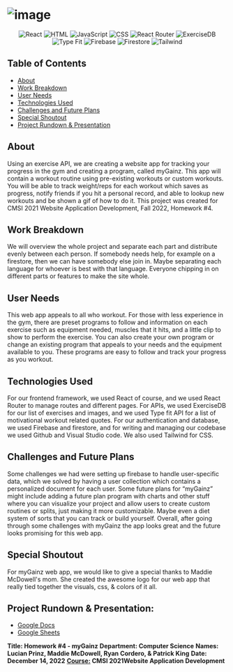 # ![image](https://github.com/patrickgking03/cmsi2021-myGainz/blob/main/mygainz/src/logo.png?raw=true)

<div align="center">
  
  ![React](https://img.shields.io/badge/-React-blue?logo=react&logoColor=darkgrey&style=flat)
  ![HTML](https://img.shields.io/badge/-HTML-brightorange?logo=html&logoColor=white&style=flat)
  ![JavaScript](https://img.shields.io/badge/-JavaScript-yellow?logo=javascript&logoColor=grey&style=flat)
  ![CSS](https://img.shields.io/badge/-CSS-lightblue?logo=css&logoColor=lightblue&style=flat)
  ![React Router](https://img.shields.io/badge/-React%20Router-blue?logo=react-router&logoColor=darkgrey&style=flat)
  ![ExerciseDB](https://img.shields.io/badge/-ExerciseDB-green?logo=api&logoColor=white&style=flat)
  ![Type Fit](https://img.shields.io/badge/-Type%20Fit-lightgreen?logo=api&logoColor=white&style=flat)
  ![Firebase](https://img.shields.io/badge/-Firebase-orange?logo=firebase&logoColor=white&style=flat)
  ![Firestore](https://img.shields.io/badge/-Firestore-lightorange?logo=firestore&logoColor=white&style=flat)
  ![Tailwind](https://img.shields.io/badge/-Tailwind-blueviolet?logo=tailwind&logoColor=white&style=flat)

</div>
  
## Table of Contents
- [About](#about)
- [Work Breakdown](#work-breakdown)
- [User Needs](#user-needs)
- [Technologies Used](#technologies-used)
- [Challenges and Future Plans](#challenges-and-future-plans)
- [Special Shoutout](#special-shoutout)
- [Project Rundown & Presentation](#project-rundown-&-presentation)

## About
Using an exercise API, we are creating a website app for tracking your progress in the gym and creating a program, called myGainz. This app will contain a workout routine using pre-existing workouts or custom workouts. You will be able to track weight/reps for each workout which saves as progress, notify friends if you hit a personal record, and able to lookup new workouts and be shown a gif of how to do it. This project was created for CMSI 2021 Website Application Development, Fall 2022, Homework #4.

## Work Breakdown
We will overview the whole project and separate each part and distribute evenly between each person. If somebody needs help, for example on a firestore, then we can have somebody else join in. Maybe separating each language for whoever is best with that language. Everyone chipping in on different parts or features to make the site whole. 

## User Needs
This web app appeals to all who workout. For those with less experience in the gym, there are preset programs to follow and information on each exercise such as equipment needed, muscles that it hits, and a little clip to show to perform the exercise. You can also create your own program or change an existing program that appeals to your needs and the equipment available to you. These programs are easy to follow and track your progress as you workout. 

## Technologies Used
For our frontend framework, we used React of course, and we used React Router to manage routes and different pages. For APIs, we used ExerciseDB for our list of exercises and images, and we used Type fit API for a list of motivational workout related quotes. For our authentication and database, we used Firebase and firestore, and for writing and managing our codebase we used Github and Visual Studio code. We also used Tailwind for CSS.

## Challenges and Future Plans
Some challenges we had were setting up firebase to handle user-specific data, which we solved by having a user collection which contains a personalized document for each user. Some future plans for “myGainz” might include adding a future plan program with charts and other stuff where you can visualize your project and allow users to create custom routines or splits, just making it more customizable. Maybe even a diet system of sorts that you can track or build yourself. Overall, after going through some challenges with myGainz the app looks great and the future looks promising for this web app.

## Special Shoutout
For myGainz web app, we would like to give a special thanks to Maddie McDowell's mom. She created the awesome logo for our web app that really tied together the visuals, css, & colors of it all.

## Project Rundown & Presentation:
- [Google Docs](https://docs.google.com/document/d/1zEuQRMm35yhWzDEQaDIE1fbfXsbD-Eu_G4W0cjcHVn8/edit?usp=sharing&resourcekey=0-_JtpEmCDCSLdlk72pwKKNg)
- [Google Sheets](https://docs.google.com/presentation/d/1B-iUcsR9zvaeQsjn87xjfL-4Itl4W_KHx_gEGqvTJwg/edit#slide=id.g1b885cb552a_0_19)

**Title: Homework #4 - myGainz**
**Department: Computer Science**
**Names: Lucian Prinz, Maddie McDowell, Ryan Cordero, & Patrick King**
**Date: December 14, 2022**
**<u>Course:</u> CMSI 2021Website Application Development**
